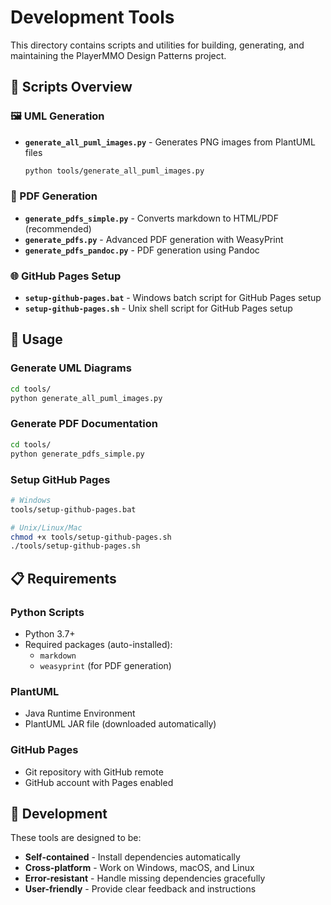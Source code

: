# Development Tools

This directory contains scripts and utilities for building, generating, and maintaining the PlayerMMO Design Patterns project.

## 📁 Scripts Overview

### 🖼️ UML Generation
- **`generate_all_puml_images.py`** - Generates PNG images from PlantUML files
  ```bash
  python tools/generate_all_puml_images.py
  ```

### 📄 PDF Generation
- **`generate_pdfs_simple.py`** - Converts markdown to HTML/PDF (recommended)
- **`generate_pdfs.py`** - Advanced PDF generation with WeasyPrint
- **`generate_pdfs_pandoc.py`** - PDF generation using Pandoc

### 🌐 GitHub Pages Setup
- **`setup-github-pages.bat`** - Windows batch script for GitHub Pages setup
- **`setup-github-pages.sh`** - Unix shell script for GitHub Pages setup

## 🚀 Usage

### Generate UML Diagrams
```bash
cd tools/
python generate_all_puml_images.py
```

### Generate PDF Documentation
```bash
cd tools/
python generate_pdfs_simple.py
```

### Setup GitHub Pages
```bash
# Windows
tools/setup-github-pages.bat

# Unix/Linux/Mac
chmod +x tools/setup-github-pages.sh
./tools/setup-github-pages.sh
```

## 📋 Requirements

### Python Scripts
- Python 3.7+
- Required packages (auto-installed):
  - `markdown`
  - `weasyprint` (for PDF generation)

### PlantUML
- Java Runtime Environment
- PlantUML JAR file (downloaded automatically)

### GitHub Pages
- Git repository with GitHub remote
- GitHub account with Pages enabled

## 🔧 Development

These tools are designed to be:
- **Self-contained** - Install dependencies automatically
- **Cross-platform** - Work on Windows, macOS, and Linux
- **Error-resistant** - Handle missing dependencies gracefully
- **User-friendly** - Provide clear feedback and instructions
